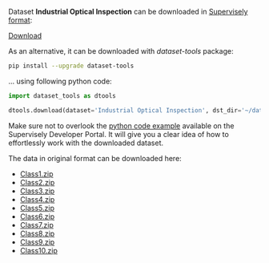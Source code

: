 Dataset **Industrial Optical Inspection** can be downloaded in [Supervisely format](https://developer.supervisely.com/api-references/supervisely-annotation-json-format):

 [Download](https://assets.supervisely.com/supervisely-supervisely-assets-public/teams_storage/f/8/g3/SEaE1EacQQqm0Wu0aBB2l1Z1WC3ZZUBLllBgGkFwwJ4qUut9arhTrWZ1dLZ16w1f9NK8opXflCLt61qbbdq0T2szVtPIRVxoz6cUa9WnGZb2AIUiGpNT37DSCGbZ.tar)

As an alternative, it can be downloaded with *dataset-tools* package:
``` bash
pip install --upgrade dataset-tools
```

... using following python code:
``` python
import dataset_tools as dtools

dtools.download(dataset='Industrial Optical Inspection', dst_dir='~/dataset-ninja/')
```
Make sure not to overlook the [python code example](https://developer.supervisely.com/getting-started/python-sdk-tutorials/iterate-over-a-local-project) available on the Supervisely Developer Portal. It will give you a clear idea of how to effortlessly work with the downloaded dataset.

The data in original format can be downloaded here:

- [Class1.zip](https://zenodo.org/record/8086136/files/Class1.zip?download=1)
- [Class2.zip](https://zenodo.org/record/8086136/files/Class2.zip?download=1)
- [Class3.zip](https://zenodo.org/record/8086136/files/Class3.zip?download=1)
- [Class4.zip](https://zenodo.org/record/8086136/files/Class4.zip?download=1)
- [Class5.zip](https://zenodo.org/record/8086136/files/Class5.zip?download=1)
- [Class6.zip](https://zenodo.org/record/8086136/files/Class6.zip?download=1)
- [Class7.zip](https://zenodo.org/record/8086136/files/Class7.zip?download=1)
- [Class8.zip](https://zenodo.org/record/8086136/files/Class8.zip?download=1)
- [Class9.zip](https://zenodo.org/record/8086136/files/Class9.zip?download=1)
- [Class10.zip](https://zenodo.org/record/8086136/files/Class10.zip?download=1)
